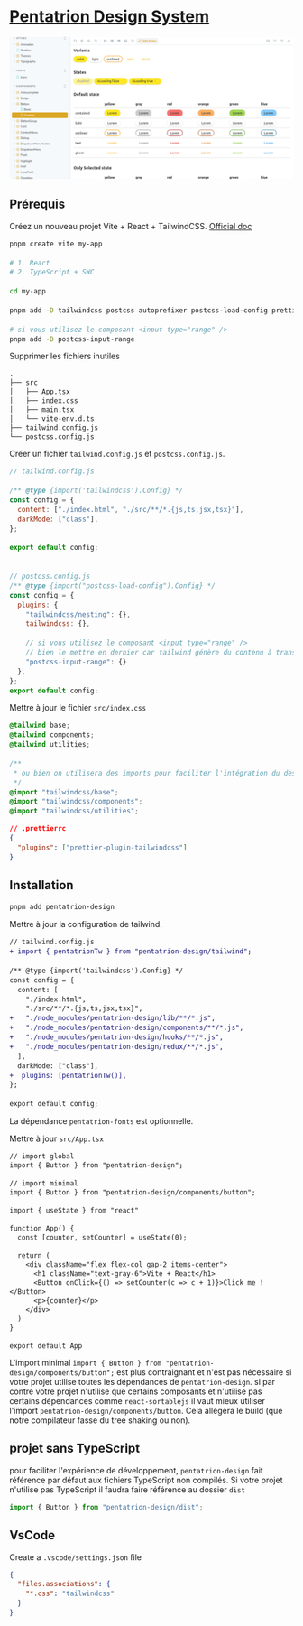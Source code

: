 # [Pentatrion Design System](https://design.pentatrion.com)

<a href="https://design.pentatrion.com">
<img src="https://raw.githubusercontent.com/lhapaipai/pentatrion-design/main/screenshot.png" alt="Pentatrion design system" />
</a>

## Prérequis

Créez un nouveau projet Vite + React + TailwindCSS. [Official doc](https://tailwindcss.com/docs/guides/vite)

```bash
pnpm create vite my-app

# 1. React
# 2. TypeScript + SWC

cd my-app

pnpm add -D tailwindcss postcss autoprefixer postcss-load-config prettier-plugin-tailwindcss

# si vous utilisez le composant <input type="range" />
pnpm add -D postcss-input-range
```

Supprimer les fichiers inutiles

```
.
├── src
│   ├── App.tsx
│   ├── index.css
│   ├── main.tsx
│   └── vite-env.d.ts
├── tailwind.config.js
└── postcss.config.js
```

Créer un fichier `tailwind.config.js` et `postcss.config.js`.

```js
// tailwind.config.js

/** @type {import('tailwindcss').Config} */
const config = {
  content: ["./index.html", "./src/**/*.{js,ts,jsx,tsx}"],
  darkMode: ["class"],
};

export default config;


// postcss.config.js
/** @type {import("postcss-load-config").Config} */
const config = {
  plugins: {
    "tailwindcss/nesting": {},
    tailwindcss: {},

    // si vous utilisez le composant <input type="range" />
    // bien le mettre en dernier car tailwind génère du contenu à transformer
    "postcss-input-range": {}
  },
};
export default config;
```

Mettre à jour le fichier `src/index.css`
```css
@tailwind base;
@tailwind components;
@tailwind utilities;

/**
 * ou bien on utilisera des imports pour faciliter l'intégration du design système
 */
@import "tailwindcss/base";
@import "tailwindcss/components";
@import "tailwindcss/utilities";
```

```json
// .prettierrc
{
  "plugins": ["prettier-plugin-tailwindcss"]
}
```

## Installation


```bash
pnpm add pentatrion-design
```

Mettre à jour la configuration de tailwind.

```diff
// tailwind.config.js
+ import { pentatrionTw } from "pentatrion-design/tailwind";

/** @type {import('tailwindcss').Config} */
const config = {
  content: [
    "./index.html",
    "./src/**/*.{js,ts,jsx,tsx}",
+   "./node_modules/pentatrion-design/lib/**/*.js",
+   "./node_modules/pentatrion-design/components/**/*.js",
+   "./node_modules/pentatrion-design/hooks/**/*.js",
+   "./node_modules/pentatrion-design/redux/**/*.js",
  ],
  darkMode: ["class"],
+  plugins: [pentatrionTw()],
};

export default config;

```

La dépendance `pentatrion-fonts` est optionnelle.

Mettre à jour `src/App.tsx`
```tsx
// import global
import { Button } from "pentatrion-design";

// import minimal
import { Button } from "pentatrion-design/components/button";

import { useState } from "react"

function App() {
  const [counter, setCounter] = useState(0);

  return (
    <div className="flex flex-col gap-2 items-center">
      <h1 className="text-gray-6">Vite + React</h1>
      <Button onClick={() => setCounter(c => c + 1)}>Click me !</Button>
      <p>{counter}</p>
    </div>
  )
}

export default App
```

L'import minimal `import { Button } from "pentatrion-design/components/button";` est plus contraignant et n'est pas nécessaire si votre projet utilise toutes les dépendances de `pentatrion-design`. si par contre votre projet n'utilise que certains composants et n'utilise pas certains dépendances comme `react-sortablejs` il vaut mieux utiliser l'import `pentatrion-design/components/button`. Cela allégera le build (que notre compilateur fasse du tree shaking ou non).

## projet sans TypeScript

pour faciliter l'expérience de développement, `pentatrion-design` fait référence par défaut aux fichiers TypeScript non compilés. Si votre projet n'utilise pas TypeScript il faudra faire référence au dossier `dist`

```js
import { Button } from "pentatrion-design/dist";
```

## VsCode


Create a `.vscode/settings.json` file

```json
{
  "files.associations": {
    "*.css": "tailwindcss"
  }
}
```
